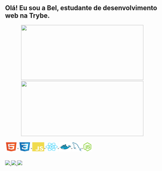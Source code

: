 ## Olá! Eu sou a Bel, estudante de desenvolvimento web na Trybe.
<div align="center">
  <a href="https://github.com/Bel-Albuquerque">
  <img width="400px" height="180em"src="https://github-readme-stats.vercel.app/api?username=Bel-Albuquerque&show_icons=true&theme=github_dark&include_all_commits=true&count_private=true"/>
<img width="400px" height="180em" src="https://github-readme-stats.vercel.app/api/top-langs/?username=Bel-Albuquerque&layout=compact&langs_count=16&theme=github_dark"/> </div>

<div style="display: inline_block"><br>
  <img align="center" alt="Bel-HTML" height="30" width="40" src="https://raw.githubusercontent.com/devicons/devicon/master/icons/html5/html5-original.svg">
  <img align="center" alt="Bel-CSS" height="30" width="40" src="https://raw.githubusercontent.com/devicons/devicon/master/icons/css3/css3-original.svg">
  <img align="center" alt="Bel-Js" height="30" width="40" src="https://raw.githubusercontent.com/devicons/devicon/master/icons/javascript/javascript-plain.svg">
  <img align="center" alt="Bel-React" height="30" width="40" src="https://raw.githubusercontent.com/devicons/devicon/master/icons/react/react-original.svg">
  <img align="center" alt="Docker" height="30" width="40" src="https://raw.githubusercontent.com/devicons/devicon/master/icons/docker/docker-original.svg">
  <img align="center" alt="MySQL" height="30" widh="40" src="https://raw.githubusercontent.com/devicons/devicon/master/icons/mysql/mysql-original.svg">
  <img align="center" alt="NodeJs" height="30" widh="40" src="https://raw.githubusercontent.com/devicons/devicon/master/icons/nodejs/nodejs-original.svg"> 
</div>
  
  ##
 
<div>
  <a href = "mailto:mariaisabelalbuquerque@gmail.com">
  <img src="https://img.shields.io/badge/-Gmail-%23333?style=for-the-badge&logo=gmail&logoColor=white" target="_blank">
  </a>
  <a href="https://instagram.com/belabfa">
  <img src="https://img.shields.io/badge/-Instagram-%23E4405F?style=for-the-badge&logo=instagram&logoColor=white" target="_blank">
  </a>
  <a href="https://www.linkedin.com/in/bel-albuquerque/">
  <img src="https://img.shields.io/badge/-LinkedIn-%230077B5?style=for-the-badge&logo=linkedin&logoColor=white" target="_blank">
  </a>
</div>

  